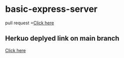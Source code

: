 # basic-express-server

pull request =[Click here]( https://github.com/ebnanzhran/basic-express-server/pull/1)

## Herkuo deplyed link on main branch
[Click here](https://basic-server-bnan.herokuapp.com/)
